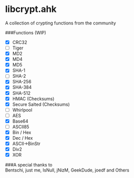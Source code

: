 libcrypt.ahk
============

A collection of crypting functions from the community

###Functions (WIP)  
- [x] CRC32
- [ ] Tiger
- [x] MD2
- [x] MD4
- [x] MD5
- [x] SHA-1
- [ ] SHA-2
- [x] SHA-256
- [x] SHA-384
- [x] SHA-512
- [x] HMAC (Checksums)
- [x] Secure Salted (Checksums)
- [ ] Whirlpool
- [ ] AES
- [x] Base64
- [ ] ASCII85
- [x] Bin / Hex
- [x] Dec / Hex
- [x] ASCII->BinStr
- [x] Div2
- [x] XOR

###A special thanks to  
Bentschi, just me, IsNull, jNizM, GeekDude, joedf and Others

